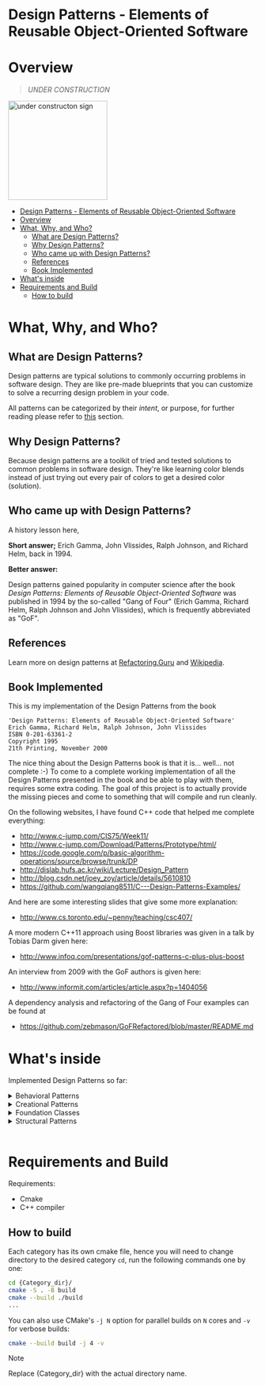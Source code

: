 Design Patterns - Elements of Reusable Object-Oriented Software
===

<!-- 

this file should answer the following questions:
1. Overview (explains what this specific project does)

while the following questions seem to be common knowledge, it's better to include a brief explanation of them, to keep the reader on our page, and not lose them to the sea of wide internet...

2. What are design patterns? [x]
3. Why design patterns? [x]
4. Who set them? [x]

5. Contents of the folders?
6. Requirements and build (dependencies)

Due 2025, February 4th
 -->
# Overview

> _UNDER CONSTRUCTION_

<img src="https://wiki.archiveteam.org/images/8/8b/Underconstruction.gif" width="200" alt="under constructon sign">

- [Design Patterns - Elements of Reusable Object-Oriented Software](#design-patterns---elements-of-reusable-object-oriented-software)
- [Overview](#overview)
- [What, Why, and Who?](#what-why-and-who)
  - [What are Design Patterns?](#what-are-design-patterns)
  - [Why Design Patterns?](#why-design-patterns)
  - [Who came up with Design Patterns?](#who-came-up-with-design-patterns)
  - [References](#references)
  - [Book Implemented](#book-implemented)
- [What's inside](#whats-inside)
- [Requirements and Build](#requirements-and-build)
  - [How to build](#how-to-build)


# What, Why, and Who?

## What are Design Patterns?

Design patterns are typical solutions to commonly occurring problems in software design. They are like pre-made blueprints that you can customize to solve a recurring design problem in your code.

All patterns can be categorized by their _intent_, or purpose, for further reading please refer to [this](#references) section.

## Why Design Patterns?

Because design patterns are a toolkit of tried and tested solutions to common problems in software design.
They're like learning color blends instead of just trying out every pair of colors to get a desired color (solution).

## Who came up with Design Patterns?

 A history lesson here, 
 
**Short answer;** Erich Gamma, John Vlissides, Ralph Johnson, and Richard Helm, back in 1994.

**Better answer:** 
 
Design patterns gained popularity in computer science after the book _Design Patterns: Elements of Reusable Object-Oriented Software_ was published in 1994 by the so-called "Gang of Four" (Erich Gamma, Richard Helm, Ralph Johnson and John Vlissides), which is frequently abbreviated as "GoF".

## References
Learn more on design patterns at <a href="https://refactoring.guru/design-patterns">Refactoring.Guru</a> and <a href="https://en.wikipedia.org/wiki/Software_design_pattern">Wikipedia</a>.

## Book Implemented
This is my implementation of the Design Patterns from the book

```text
'Design Patterns: Elements of Reusable Object-Oriented Software'
Erich Gamma, Richard Helm, Ralph Johnson, John Vlissides
ISBN 0-201-63361-2
Copyright 1995
21th Printing, November 2000
```

The nice thing about the Design Patterns book is that it is... well... not complete :-) To come to a complete working implementation of all the Design Patterns presented in the book and be able to play with them, requires some extra coding.  The goal of this project is to actually provide the missing pieces and come to something that will compile and run cleanly.

On the following websites, I have found C++ code that helped me
complete everything:

* <http://www.c-jump.com/CIS75/Week11/>
* <http://www.c-jump.com/Download/Patterns/Prototype/html/>
* <https://code.google.com/p/basic-algorithm-operations/source/browse/trunk/DP>
* <http://dislab.hufs.ac.kr/wiki/Lecture/Design_Pattern>
* <http://blog.csdn.net/joey_zoy/article/details/5610810>
* <https://github.com/wangqiang8511/C---Design-Patterns-Examples/>

And here are some interesting slides that give some more explanation:

* <http://www.cs.toronto.edu/~penny/teaching/csc407/>

A more modern C++11 approach using Boost libraries was given in a talk by Tobias Darm given here:

* <http://www.infoq.com/presentations/gof-patterns-c-plus-plus-boost>

An interview from 2009 with the GoF authors is given here:

* <http://www.informit.com/articles/article.aspx?p=1404056>

A dependency analysis and refactoring of the Gang of Four examples can
be found at

* <https://github.com/zebmason/GoFRefactored/blob/master/README.md>

# What's inside
<!-- need to come up with a better title? -->
Implemented Design Patterns so far:

<details>
<summary>Behavioral Patterns</summary>
<ul>
    <li>Chain of responsibility</li>
    <li>Command</li>
    <li>Iterator (aka Cursor)</li>
    <li>Observer</li>
    <li>Strategy</li>
    <li>Template Method</li>
</ul>
</details>

<details>
<summary>Creational Patterns</summary>
<ul>
    <li>Abstract Factory</li>
    <li>Builder</li>
    <li>Factory Method</li>
    <li>Prototype</li>
</ul>
</details>
<!-- add maze thing -->

<details>
<summary>Foundation Classes</summary>
<ul>
</ul>
</details>
<!-- add content -->

<details>
<summary>Structural Patterns</summary>
<ul>
    <li>Adapter</li>
</ul>
</details>

<br>

# Requirements and Build

Requirements:
- Cmake
- C++ compiler
<!-- TODO: specify more, does it need some external library? -->

## How to build
Each category has its own cmake file, hence you will need to change directory to the desired category `cd`, run the following commands one by one:

```sh
cd {Category_dir}/
cmake -S . -B build
cmake --build ./build
...
```
You can also use CMake's `-j N` option for parallel builds on `N` cores and `-v` for verbose builds:

```sh
cmake --build build -j 4 -v
```

<!-- TODO: specify what to run next -->

> [!NOTE]
> Replace {Category_dir} with the actual directory name.

<!-- TODO: README file for each category and then redirect reader to each build section of corresponding README -->